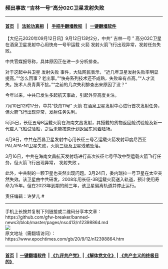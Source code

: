 ### 频出事故 “吉林一号”高分02C卫星发射失败
------------------------

#### [首页](https://github.com/gfw-breaker/banned-news3/blob/master/README.md) &nbsp;&nbsp;|&nbsp;&nbsp; [法轮功真相](https://github.com/begood0513/basic/blob/master/README.md)  &nbsp;&nbsp;|&nbsp;&nbsp; [手把手翻墙教程](https://github.com/gfw-breaker/guides/wiki)  &nbsp;&nbsp;|&nbsp;&nbsp; [一键翻墙软件](https://github.com/gfw-breaker/nogfw/blob/master/README.md)  



<div><p>
 【大纪元2020年09月12日讯】9月12日13时2分，中共“
 <ok href="https://www.epochtimes.com/gb/tag/%E5%90%89%E6%9E%97%E4%B8%80%E5%8F%B7.html">
  吉林一号
 </ok>
 ”
 <ok href="https://www.epochtimes.com/gb/tag/%E9%AB%98%E5%88%8602c%E5%8D%AB%E6%98%9F.html">
  高分02C卫星
 </ok>
 在酒泉卫星发射中心用快舟一号甲运载
 <ok href="https://www.epochtimes.com/gb/tag/%E7%81%AB%E7%AE%AD.html">
  火箭
 </ok>
 发射火箭飞行出现异常，发射任务失败。
</p>
<p>
 中共官媒报导称，具体原因正在进一步分析排查。
</p>
<p>
 对于这起中共卫星
 <ok href="https://www.epochtimes.com/gb/tag/%E5%8F%91%E5%B0%84%E5%A4%B1%E8%B4%A5.html">
  发射失败
 </ok>
 事件，大陆网民表示，“近几年卫星发射失败率明显提高。”“怎么回事？老出事。”“快舟系列技术还不成熟，失败率有点高。”“人才流失。技术人员青黄不接。”“之前的几次失利排查出来原因了没？”
</p>
<p>
 今年以来，中共已发生多起航天事故，引起外界高度关注。
</p>
<p>
 7月10日12时17分，中共“快舟11号”
 <ok href="https://www.epochtimes.com/gb/tag/%E7%81%AB%E7%AE%AD.html">
  火箭
 </ok>
 在酒泉卫星发射中心进行首次发射任务，但火箭飞行出现异常，发射任务失利。
</p>
<p>
 5月5日，长征五号B运载火箭在海南文昌发射，其搭载的货物返回舱试验舱及新一代载人飞船试验船，之后未能按原计划返回东风着陆场。
</p>
<p>
 4月9日，中共在西昌卫星发射中心用长征三号乙运载火箭发射印度尼西亚PALAPA-N1卫星失败，火箭三级及卫星残骸坠落。
</p>
<p>
 3月16日，中共在海南文昌航天发射场进行首次长征七号甲改中型运载火箭飞行任务，但火箭飞行出现异常，
 <ok href="https://www.epochtimes.com/gb/tag/%E5%8F%91%E5%B0%84%E5%A4%B1%E8%B4%A5.html">
  发射失败
 </ok>
 。
</p>
<p>
 此外，中共制的一颗卫星也突然出现问题。3月24日，委内瑞拉一号卫星在太空突然失效。该卫星由中共研发，2008年用长征-3B运载火箭送入轨道，预计使用寿命为15年。但在2023年到期的前三年，该卫星偏离轨道并停止运行。
</p>
<p>
 责任编辑：许梦儿 #
</p>
</div>
<hr/>
手机上长按并复制下列链接或二维码分享本文章：<br/>
https://github.com/gfw-breaker/banned-news3/blob/master/pages/nsc413/n12398864.md <br/>
<a href='https://github.com/gfw-breaker/banned-news3/blob/master/pages/nsc413/n12398864.md'><img src='https://github.com/gfw-breaker/banned-news3/blob/master/pages/nsc413/n12398864.md.png'/></a> <br/>
原文地址（需翻墙访问）：https://www.epochtimes.com/gb/20/9/12/n12398864.htm


------------------------
#### [首页](https://github.com/gfw-breaker/banned-news3/blob/master/README.md) &nbsp;|&nbsp; [一键翻墙软件](https://github.com/gfw-breaker/nogfw/blob/master/README.md) &nbsp;| [《九评共产党》](https://github.com/gfw-breaker/9ping.md/blob/master/README.md#九评之一评共产党是什么) | [《解体党文化》](https://github.com/gfw-breaker/jtdwh.md/blob/master/README.md) | [《共产主义的终极目的》](https://github.com/gfw-breaker/gczydzjmd.md/blob/master/README.md)


<img src='http://gfw-breaker.win/banned-news3/pages/nsc413/n12398864.md' width='0px' height='0px'/>
